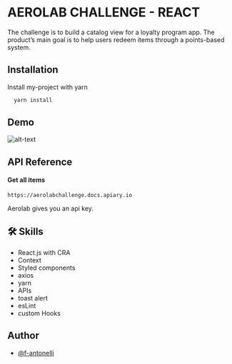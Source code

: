 # AEROLAB CHALLENGE - REACT

The challenge is to build a catalog view for a loyalty program app. The product’s main goal is to help users redeem items through a points-based system.


## Installation

Install my-project with yarn

```bash
  yarn install
```

## Demo

![alt-text](https://user-images.githubusercontent.com/77996387/161390146-45e41ed5-1553-426c-ab73-228829c098ab.gif)

## API Reference

#### Get all items

```http
https://aerolabchallenge.docs.apiary.io
```

Aerolab gives you an api key.


## 🛠 Skills

- React.js with CRA
- Context
- Styled components
- axios
- yarn
- APIs
- toast alert
- esLint
- custom Hooks

## Author

- [@f-antonelli](https://github.com/f-antonelli)

